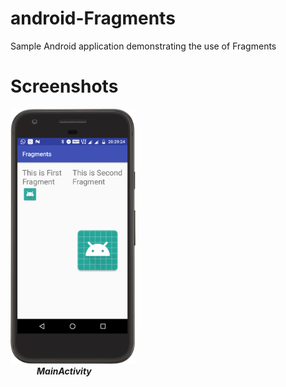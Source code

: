 # android-Fragments
Sample Android application demonstrating the use of Fragments


# Screenshots 

<img src="https://raw.githubusercontent.com/jayantb95/android-fragments/master/screenshot/MainActivity.png" height=408 width=200>   </br>
&emsp;&emsp;&emsp;<b><i>MainActivity </i></b>
